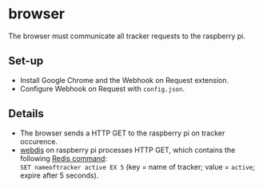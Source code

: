 # browser
The browser must communicate all tracker requests to the raspberry pi.

## Set-up
- Install Google Chrome and the Webhook on Request extension.
- Configure Webhook on Request with `config.json`.

## Details
- The browser sends a HTTP GET to the raspberry pi on tracker occurence.
- [webdis](https://github.com/nicolasff/webdis) on raspberry pi processes HTTP GET, which contains the following [Redis command](https://redis.io/commands/set/):<br>`SET nameoftracker active EX 5` (key = name of tracker; value = `active`; expire after 5 seconds).

